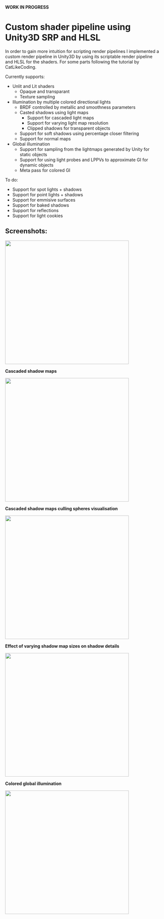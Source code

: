 **WORK IN PROGRESS**
# Custom shader pipeline using Unity3D SRP and HLSL

In order to gain more intuition for scripting render pipelines I implemented a custom render
pipeline in Unity3D by using its scriptable render pipeline and HLSL for the shaders. For some parts following the
tutorial by CatLikeCoding.

Currently supports:
- Unlit and Lit shaders
  - Opaque and transparant
  - Texture sampling
- Illumination by multiple colored directional lights
  - BRDF controlled by metallic and smoothness parameters
  - Casted shadows using light maps
    - Support for cascaded light maps
    - Support for varying light map resolution
    - Clipped shadows for transparent objects
  - Support for soft shadows using percentage closer filtering
  - Support for normal maps
- Global illumination
  - Support for sampling from the lightmaps generated by Unity for static objects
  - Support for using light probes and LPPVs to approximate GI for dynamic objects
  - Meta pass for colored GI
 
 To do:
 - Support for spot lights + shadows
 - Support for point lights + shadows
 - Support for emmisive surfaces
 - Support for baked shadows
 - Support for reflections
 - Support for light cookies
 
 ## Screenshots:  
 
<img src="https://raw.github.com/tkoreman/WIP-ShaderDemo/master/images/sampleRender.PNG" width="400">  

**Cascaded shadow maps**   

<img src="https://raw.github.com/tkoreman/WIP-ShaderDemo/master/images/CascShadowMaps.PNG" width="400">  

**Cascaded shadow maps culling spheres visualisation**  

<img src="https://raw.github.com/tkoreman/WIP-ShaderDemo/master/images/CascCullingSpheres.PNG" width="400"> 

**Effect of varying shadow map sizes on shadow details**  

<img src="https://raw.github.com/tkoreman/WIP-ShaderDemo/master/images/shadowLevels.png" width="400">  

**Colored global illumination**
  
<img src="https://raw.github.com/tkoreman/WIP-ShaderDemo/master/images/ColoredGI.PNG" width="400">  
